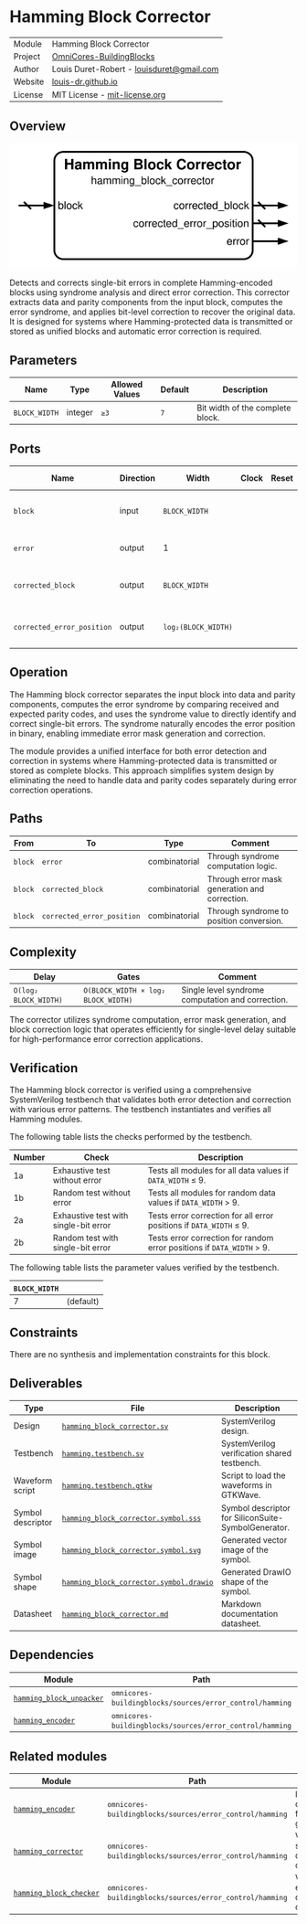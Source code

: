 # Hamming Block Corrector

|         |                                                                                  |
| ------- | -------------------------------------------------------------------------------- |
| Module  | Hamming Block Corrector                                                          |
| Project | [OmniCores-BuildingBlocks](https://github.com/Louis-DR/OmniCores-BuildingBlocks) |
| Author  | Louis Duret-Robert - [louisduret@gmail.com](mailto:louisduret@gmail.com)         |
| Website | [louis-dr.github.io](https://louis-dr.github.io)                                 |
| License | MIT License - [mit-license.org](https://mit-license.org)                         |

## Overview

![hamming_block_corrector](hamming_block_corrector.symbol.svg)

Detects and corrects single-bit errors in complete Hamming-encoded blocks using syndrome analysis and direct error correction. This corrector extracts data and parity components from the input block, computes the error syndrome, and applies bit-level correction to recover the original data. It is designed for systems where Hamming-protected data is transmitted or stored as unified blocks and automatic error correction is required.

## Parameters

| Name          | Type    | Allowed Values | Default | Description                      |
| ------------- | ------- | -------------- | ------- | -------------------------------- |
| `BLOCK_WIDTH` | integer | `≥3`           | `7`     | Bit width of the complete block. |

## Ports

| Name                       | Direction | Width               | Clock | Reset | Reset value | Description                             |
| -------------------------- | --------- | ------------------- | ----- | ----- | ----------- | --------------------------------------- |
| `block`                    | input     | `BLOCK_WIDTH`       |       |       |             | Complete Hamming block to be corrected. |
| `error`                    | output    | 1                   |       |       |             | Error detection flag.                   |
| `corrected_block`          | output    | `BLOCK_WIDTH`       |       |       |             | Error-corrected output block.           |
| `corrected_error_position` | output    | `log₂(BLOCK_WIDTH)` |       |       |             | Position of corrected error in block.   |

## Operation

The Hamming block corrector separates the input block into data and parity components, computes the error syndrome by comparing received and expected parity codes, and uses the syndrome value to directly identify and correct single-bit errors. The syndrome naturally encodes the error position in binary, enabling immediate error mask generation and correction.

The module provides a unified interface for both error detection and correction in systems where Hamming-protected data is transmitted or stored as complete blocks. This approach simplifies system design by eliminating the need to handle data and parity codes separately during error correction operations.

## Paths

| From    | To                         | Type          | Comment                                       |
| ------- | -------------------------- | ------------- | --------------------------------------------- |
| `block` | `error`                    | combinatorial | Through syndrome computation logic.           |
| `block` | `corrected_block`          | combinatorial | Through error mask generation and correction. |
| `block` | `corrected_error_position` | combinatorial | Through syndrome to position conversion.      |

## Complexity

| Delay                 | Gates                               | Comment                                           |
| --------------------- | ----------------------------------- | ------------------------------------------------- |
| `O(log₂ BLOCK_WIDTH)` | `O(BLOCK_WIDTH × log₂ BLOCK_WIDTH)` | Single level syndrome computation and correction. |

The corrector utilizes syndrome computation, error mask generation, and block correction logic that operates efficiently for single-level delay suitable for high-performance error correction applications.

## Verification

The Hamming block corrector is verified using a comprehensive SystemVerilog testbench that validates both error detection and correction with various error patterns. The testbench instantiates and verifies all Hamming modules.

The following table lists the checks performed by the testbench.

| Number | Check                                 | Description                                                            |
| ------ | ------------------------------------- | ---------------------------------------------------------------------- |
| 1a     | Exhaustive test without error         | Tests all modules for all data values if `DATA_WIDTH` ≤ 9.             |
| 1b     | Random test without error             | Tests all modules for random data values if `DATA_WIDTH` > 9.          |
| 2a     | Exhaustive test with single-bit error | Tests error correction for all error positions if `DATA_WIDTH` ≤ 9.    |
| 2b     | Random test with single-bit error     | Tests error correction for random error positions if `DATA_WIDTH` > 9. |

The following table lists the parameter values verified by the testbench.

| `BLOCK_WIDTH` |           |
| ------------- | --------- |
| 7             | (default) |

## Constraints

There are no synthesis and implementation constraints for this block.

## Deliverables

| Type              | File                                                                             | Description                                         |
| ----------------- | -------------------------------------------------------------------------------- | --------------------------------------------------- |
| Design            | [`hamming_block_corrector.sv`](hamming_block_corrector.sv)                       | SystemVerilog design.                               |
| Testbench         | [`hamming.testbench.sv`](hamming.testbench.sv)                                   | SystemVerilog verification shared testbench.        |
| Waveform script   | [`hamming.testbench.gtkw`](hamming.testbench.gtkw)                               | Script to load the waveforms in GTKWave.            |
| Symbol descriptor | [`hamming_block_corrector.symbol.sss`](hamming_block_corrector.symbol.sss)       | Symbol descriptor for SiliconSuite-SymbolGenerator. |
| Symbol image      | [`hamming_block_corrector.symbol.svg`](hamming_block_corrector.symbol.svg)       | Generated vector image of the symbol.               |
| Symbol shape      | [`hamming_block_corrector.symbol.drawio`](hamming_block_corrector.symbol.drawio) | Generated DrawIO shape of the symbol.               |
| Datasheet         | [`hamming_block_corrector.md`](hamming_block_corrector.md)                       | Markdown documentation datasheet.                   |

## Dependencies

| Module                                                | Path                                                     | Comment |
| ----------------------------------------------------- | -------------------------------------------------------- | ------- |
| [`hamming_block_unpacker`](hamming_block_unpacker.md) | `omnicores-buildingblocks/sources/error_control/hamming` |         |
| [`hamming_encoder`](hamming_encoder.md)               | `omnicores-buildingblocks/sources/error_control/hamming` |         |

## Related modules

| Module                                              | Path                                                     | Comment                                  |
| --------------------------------------------------- | -------------------------------------------------------- | ---------------------------------------- |
| [`hamming_encoder`](hamming_encoder.md)             | `omnicores-buildingblocks/sources/error_control/hamming` | Internal dependency for code generation. |
| [`hamming_corrector`](hamming_corrector.md)         | `omnicores-buildingblocks/sources/error_control/hamming` | Variant for separate data and code.      |
| [`hamming_block_checker`](hamming_block_checker.md) | `omnicores-buildingblocks/sources/error_control/hamming` | Variant with error detection only.       |
